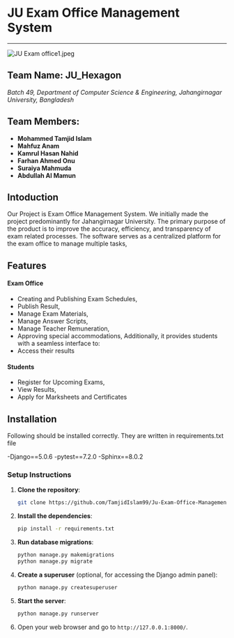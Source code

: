 # JU Exam Office Management System
---
![JU Exam office1.jpeg](https://github.com/TamjidIslam99/Ju-Exam-Office-Management-System/blob/main/Resources/Images/JU%20Exam%20office1.jpeg)
## Team Name: JU_Hexagon
*Batch 49, Department of Computer Science & Engineering, Jahangirnagar University, Bangladesh*

## Team Members:
- **Mohammed Tamjid Islam** 
- **Mahfuz Anam** 
- **Kamrul Hasan Nahid** 
- **Farhan Ahmed Onu** 
- **Suraiya Mahmuda** 
- **Abdullah Al Mamun**
## Intoduction

Our Project is Exam Office Management System. We initially made the project predominantly for Jahangirnagar University. The primary purpose of the product is to improve the accuracy, efficiency, and transparency of exam related processes. The software serves as a centralized platform for the exam office to manage multiple tasks,

## Features
#### Exam Office
- Creating and Publishing Exam Schedules,
- Publish Result,
- Manage Exam Materials,
- Manage Answer Scripts,
- Manage Teacher Remuneration,
- Approving special accommodations,
Additionally, it provides students with a seamless interface to:
- Access their results
#### Students
- Register for Upcoming Exams,
- View Results,
- Apply for Marksheets and Certificates

  


## Installation
Following should be installed correctly. They are written in requirements.txt file

-Django==5.0.6
-pytest==7.2.0
-Sphinx==8.0.2


### Setup Instructions

1. **Clone the repository**:
    ```bash
    git clone https://github.com/TamjidIslam99/Ju-Exam-Office-Management-System.git
    ```

2. **Install the dependencies**:
    ```bash
    pip install -r requirements.txt
    ```

3. **Run database migrations**:
    ```bash
    python manage.py makemigrations
    python manage.py migrate
    ```

4. **Create a superuser** (optional, for accessing the Django admin panel):
    ```bash
    python manage.py createsuperuser
    ```

5. **Start the server**:
    ```bash
    python manage.py runserver
    ```

6. Open your web browser and go to `http://127.0.0.1:8000/`.


